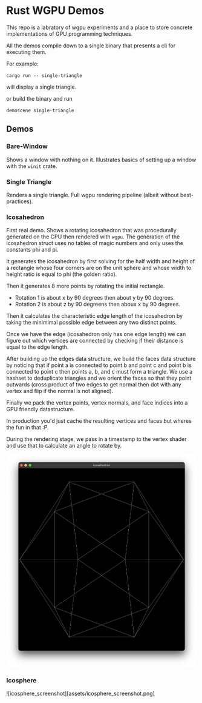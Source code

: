# Rust WGPU Demos
This repo is a labratory of wgpu experiments and a place to store
concrete implementations of GPU programming techniques.

All the demos compile down to a single binary that presents a cli for executing
them.

For example:

```
cargo run -- single-triangle
```

will display a single triangle.

or build the binary and run

```
demoscene single-triangle
```

## Demos

### Bare-Window
Shows a window with nothing on it. Illustrates basics of setting up a window
with the `winit` crate.

### Single Triangle
Renders a single triangle. Full wgpu rendering pipeline (albeit without best-practices).

### Icosahedron
First real demo. Shows a rotating icosahedron that was procedurally generated
on the CPU then rendered with `wgpu`. The generation of the icosahedron
struct uses no tables of magic numbers and only uses the constants phi and pi.

It generates the icosahedron by first solving for the half width and height
of a rectangle whose four corners are on the unit sphere and whose width to
height ratio is equal to phi (the golden ratio).

Then it generates 8 more points by rotating the initial rectangle.
- Rotation 1 is about x by 90 degrees then about y by 90 degrees.
- Rotation 2 is about z by 90 degreens then aboux x by 90 degrees.

Then it calculates the characteristic edge length of the icosahedron by taking
the minimimal possible edge between any two distinct points.

Once we have the edge (icosahedron only has one edge length) we can figure out
which vertices are connected by checking if their distance is equal to the edge length.

After building up the edges data structure, we build the faces data structure
by noticing that if point a is connected to point b and point c and point
b is connected to point c then points a, b, and c must form a triangle. We use
a hashset to deduplicate triangles and we orient the faces so that they point
outwards (cross product of two edges to get normal then dot with any vertex and flip
if the normal is not aligned).

Finally we pack the vertex points, vertex normals, and face indices into a GPU
friendly datastructure.

In production you'd just cache the resulting vertices and faces but wheres the
fun in that :P. 

During the rendering stage, we pass in a timestamp to the vertex shader and
use that to calculate an angle to rotate by.

![icosahedron_screenshot](assets/icosahedron_screenshot.png)

### Icosphere
![icosphere_screenshot][assets/icosphere_screenshot.png]